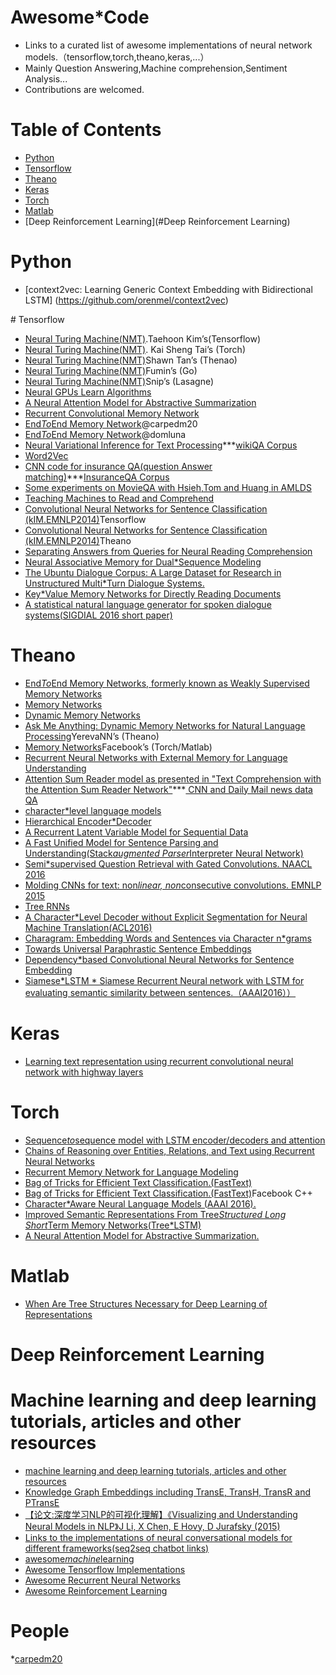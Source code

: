 # Awesome*Code
* Links to a curated list of awesome implementations of neural network models.（tensorflow,torch,theano,keras,...）
* Mainly Question Answering,Machine comprehension,Sentiment Analysis...
* Contributions are welcomed.

# Table of Contents
* [Python](#python)
* [Tensorflow](#tensorflow)
* [Theano](#theano)
* [Keras](#keras)
* [Torch](#torch)
* [Matlab](#matlab)
* [Deep Reinforcement Learning](#Deep Reinforcement Learning)


# Python

* [context2vec: Learning Generic Context Embedding with Bidirectional LSTM] (https://github.com/orenmel/context2vec)

<a name="tensorflow" />
# Tensorflow

* [Neural Turing Machine(NMT)](https://github.com/carpedm20/NTM*tensorflow).Taehoon Kim’s(Tensorflow)
* [Neural Turing Machine(NMT)](https://github.com/kaishengtai/torch*ntm). Kai Sheng Tai’s (Torch)
* [Neural Turing Machine(NMT)](https://github.com/shawntan/neural*turing*machines)Shawn Tan’s (Thenao)
* [Neural Turing Machine(NMT)](https://github.com/fumin/ntm)Fumin’s (Go)
* [Neural Turing Machine(NMT)](https://github.com/snipsco/ntm*lasagne)Snip’s (Lasagne)
* [Neural GPUs Learn Algorithms](https://github.com/tensorflow/models/tree/master/neural_gpu)
* [A Neural Attention Model for Abstractive Summarization](https://github.com/BinbinBian/neural*summary*tensorflow)
* [Recurrent Convolutional Memory Network](https://github.com/carpedm20/RCMN)
* [End*To*End Memory Network](https://github.com/carpedm20/MemN2N*tensorflow)@carpedm20
* [End*To*End Memory Network](https://github.com/domluna/memn2n)@domluna
* [Neural Variational Inference for Text Processing](https://github.com/carpedm20/variational*text*tensorflow)***[wikiQA Corpus]()
* [Word2Vec](https://github.com/carpedm20/word2vec*tensorflow)
* [CNN code for insurance QA(question Answer matching)](https://github.com/BinbinBian/insuranceQA*cnn)***[InsuranceQA Corpus](https://github.com/shuzi/insuranceQA)
* [Some experiments on MovieQA with Hsieh,Tom and Huang in AMLDS](https://github.com/YCKung/MovieQA)
* [Teaching Machines to Read and Comprehend](https://github.com/carpedm20/attentive*reader*tensorflow)
* [Convolutional Neural Networks for Sentence Classification (kIM.EMNLP2014)](https://github.com/dennybritz/cnn*text*classification*tf)Tensorflow
* [Convolutional Neural Networks for Sentence Classification (kIM.EMNLP2014)](https://github.com/yoonkim/CNN_sentence)Theano
* [Separating Answers from Queries for Neural Reading Comprehension](https://github.com/dirkweissenborn/qa_network)
* [Neural Associative Memory for Dual*Sequence Modeling](https://github.com/dirkweissenborn/dual_am_rnn)
* [The Ubuntu Dialogue Corpus: A Large Dataset for Research in Unstructured Multi*Turn Dialogue Systems.](https://github.com/dennybritz/chatbot*retrieval)
* [Key*Value Memory Networks for Directly Reading Documents](https://github.com/siyuanzhao/key*value*memory*networks)
* [A statistical natural language generator for spoken dialogue systems(SIGDIAL 2016 short paper)](https://github.com/UFAL*DSG/tgen)


# Theano
* [ End*To*End Memory Networks, formerly known as Weakly Supervised Memory Networks](https://github.com/npow/MemN2N)
* [Memory Networks](https://github.com/npow/MemNN)
* [Dynamic Memory Networks](https://github.com/swstarlab/DynamicMemoryNetworks)
* [Ask Me Anything: Dynamic Memory Networks for Natural Language Processing](https://github.com/YerevaNN/Dynamic*memory*networks*in*Theano)YerevaNN’s (Theano)
* [Memory Networks](https://github.com/facebook/MemNN)Facebook’s (Torch/Matlab)
* [Recurrent Neural Networks with External Memory for Language Understanding](https://github.com/npow/RNN*EM)
* [Attention Sum Reader model as presented in "Text Comprehension with the Attention Sum Reader Network"](https://github.com/rkadlec/asreader)***[ CNN and Daily Mail news data QA]()
* [character*level language models](https://github.com/lipiji/rnn*theano)
* [Hierarchical Encoder*Decoder](https://github.com/BinbinBian/hierarchical*encoder*decoder)
* [A Recurrent Latent Variable Model for Sequential Data](https://github.com/jych/nips2015_vrnn)
* [A Fast Unified Model for Sentence Parsing and Understanding(Stack*augmented Parser*Interpreter Neural Network)](https://github.com/stanfordnlp/spinn)
* [ Semi*supervised Question Retrieval with Gated Convolutions. NAACL 2016](https://github.com/taolei87/rcnn)
* [ Molding CNNs for text: non*linear, non*consecutive convolutions. EMNLP 2015](https://github.com/taolei87/rcnn)
* [Tree RNNs](https://github.com/ofirnachum/tree_rnn)
* [A Character*Level Decoder without Explicit Segmentation for Neural Machine Translation(ACL2016)](https://github.com/nyu*dl/dl4mt*cdec)
* [Charagram: Embedding Words and Sentences via Character n*grams](https://github.com/jwieting/charagram)
* [Towards Universal Paraphrastic Sentence Embeddings](https://github.com/jwieting/iclr2016)
* [Dependency*based Convolutional Neural Networks for Sentence Embedding](https://github.com/cosmmb/DCNN)
* [Siamese*LSTM * Siamese Recurrent Neural network with LSTM for evaluating semantic similarity between sentences.（AAAI2016））](https://github.com/aditya1503/Siamese*LSTM)

# Keras
* [Learning text representation using recurrent convolutional neural network with highway layers](https://github.com/wenying45/deep_learning_tutorial/tree/master/rcnn*hw)

# Torch
* [Sequence*to*sequence model with LSTM encoder/decoders and attention](https://github.com/harvardnlp/seq2seq*attn)
* [Chains of Reasoning over Entities, Relations, and Text using Recurrent Neural Networks](https://github.com/rajarshd/ChainsOfReasoning/tree/master/model)
* [Recurrent Memory Network for Language Modeling](https://github.com/ketranm/RMN)
* [Bag of Tricks for Efficient Text Classification.(FastText)](https://github.com/kemaswill/fasttext_torch)
* [Bag of Tricks for Efficient Text Classification.(FastText)](https://github.com/facebookresearch/fastText)Facebook C++
* [Character*Aware Neural Language Models (AAAI 2016).](https://github.com/yoonkim/lstm*char*cnn)
* [Improved Semantic Representations From Tree*Structured Long Short*Term Memory Networks(Tree*LSTM)](https://github.com/stanfordnlp/treelstm)
* [A Neural Attention Model for Abstractive Summarization.](https://github.com/facebook/NAMAS)

# Matlab
* [When Are Tree Structures Necessary for Deep Learning of Representations](https://github.com/jiweil/Sequence*Models*on*Stanford*Treebank)
 
# Deep Reinforcement Learning


# Machine learning and deep learning tutorials, articles and other resources
* [machine learning and deep learning tutorials, articles and other resources](https://github.com/ujjwalkarn/Machine*Learning*Tutorials)
* [Knowledge Graph Embeddings including TransE, TransH, TransR and PTransE](https://github.com/thunlp/KG2E)
* [【论文:深度学习NLP的可视化理解】《Visualizing and Understanding Neural Models in NLP》J Li, X Chen, E Hovy, D Jurafsky (2015) ](https://github.com/jiweil/Visualizing*and*Understanding*Neural*Models*in*NLP)
* [Links to the implementations of neural conversational models for different frameworks(seq2seq chatbot links)](https://github.com/nicolas*ivanov/seq2seq_chatbot_links)
* [awesome*machine*learning](https://github.com/josephmisiti/awesome*machine*learning)
* [Awesome Tensorflow Implementations](https://github.com/TensorFlowKR/awesome_tensorflow_implementations)
* [Awesome Recurrent Neural Networks](https://github.com/kjw0612/awesome*rnn)
* [Awesome Reinforcement Learning](https://github.com/aikorea/awesome*rl)


# People
*[carpedm20](https://github.com/carpedm20)


